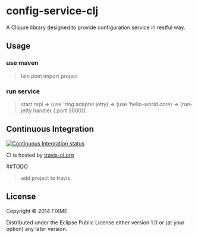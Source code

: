 # config-service-clj

A Clojure library designed to provide configuration service in restful way.

## Usage
### use maven 
>lein pom
>import project

### run service
>start repl
>=> (use 'ring.adapter.jetty)
  => (use 'hello-world.core)
  => (run-jetty handler {:port 3000})

## Continuous Integration

[![Continuous Integration status](https://secure.travis-ci.org/michaelklishin/neocons.png)](https://travis-ci.org/zacyang/config-service-clj)


CI is hosted by [travis-ci.org](http://travis-ci.org)

##TODO
>add project to travis

## License

Copyright © 2014 FIXME

Distributed under the Eclipse Public License either version 1.0 or (at
your option) any later version.
